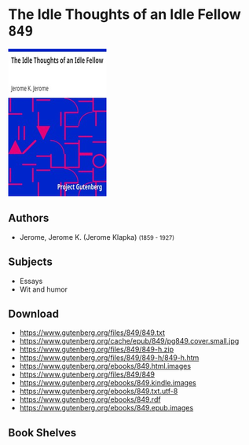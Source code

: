 # The Idle Thoughts of an Idle Fellow <kbd>849</kbd>

![](./cover.medium.jpg "")

## Authors


 - Jerome, Jerome K. (Jerome Klapka) <small>(1859 - 1927)</small>

## Subjects


 - Essays
 - Wit and humor

## Download


 - https://www.gutenberg.org/files/849/849.txt
 - https://www.gutenberg.org/cache/epub/849/pg849.cover.small.jpg
 - https://www.gutenberg.org/files/849/849-h.zip
 - https://www.gutenberg.org/files/849/849-h/849-h.htm
 - https://www.gutenberg.org/ebooks/849.html.images
 - https://www.gutenberg.org/files/849/849
 - https://www.gutenberg.org/ebooks/849.kindle.images
 - https://www.gutenberg.org/ebooks/849.txt.utf-8
 - https://www.gutenberg.org/ebooks/849.rdf
 - https://www.gutenberg.org/ebooks/849.epub.images

## Book Shelves


